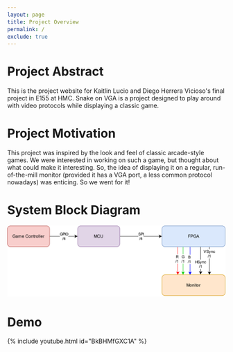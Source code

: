 ```yaml
---
layout: page
title: Project Overview
permalink: /
exclude: true
---
```


# Project Abstract
This is the project website for Kaitlin Lucio and Diego Herrera Vicioso's final project in E155 at HMC. 
Snake on VGA is a project designed to play around with video protocols while displaying a classic game.

# Project Motivation
This project was inspired by the look and feel of classic arcade-style games. We were interested in working on such a game,
but thought about what could make it interesting. So, the idea of displaying it on a regular, run-of-the-mill monitor (provided it has a VGA port, a less common protocol nowadays) was enticing. So we went for it!

# System Block Diagram

![Overall Block Diagram](./assets/img/overall_block_diagram.png)

# Demo
{% include youtube.html id="BkBHMfGXC1A" %}





